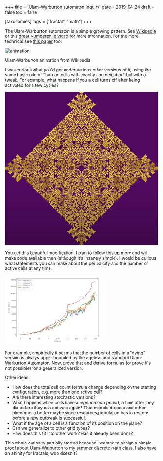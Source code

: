 +++
title = 'Ulam–Warburton automaton inquiry'
date = 2019-04-24
draft = false
toc = false

[taxonomies]
tags = ["fractal", "math"]
+++

The Ulam-Warburton automaton is a simple growing pattern. See [Wikipedia](https://en.wikipedia.org/wiki/Ulam%E2%80%93Warburton_automaton) or this g[reat Numberphile video](https://youtu.be/_UtCli1SgjI) for more information. For the more technical see [this paper](https://arxiv.org/abs/1004.3036) too.  

[![animation](https://4.bp.blogspot.com/-i8IEXZj_9OU/XMCoWmYl7sI/AAAAAAABbLM/IeH2eWw_tXk9__o1J1C6iDtAhWySGj-UACLcBGAs/s320/Ulam-Warbuton_cellular_automaton.gif)](https://4.bp.blogspot.com/-i8IEXZj_9OU/XMCoWmYl7sI/AAAAAAABbLM/IeH2eWw_tXk9__o1J1C6iDtAhWySGj-UACLcBGAs/s1600/Ulam-Warbuton_cellular_automaton.gif)

Ulam-Warburton animation from Wikipedia

I was curious what you'd get under various other versions of it, using the same basic rule of "turn on cells with exactly one neighbor" but with a tweak. For example, what happens if you a cell turns off after being activated for a few cycles?  

![frame png](frame.png)

You get this beautiful modification. I plan to follow this up more and will make code available then (although it's insanely simple). I would be curious what statements you can make about the periodicity and the number of active cells at any time.

![active counts plot](active_counts.png)

For example, empirically it seems that the number of cells in a "dying" version is always upper bounded by the ageless and standard Ulam-Warburton Automaton. Now, prove that and derive formulas (or prove it's not possible) for a generalized version.

Other ideas:

* How does the total cell count formula change depending on the starting configuration, e.g. more than one active cell?
* Are there interesting stochastic versions?
* What happens when cells have a _regeneration period_, a time after they die before they can activate again? That models disease and other phenomena better maybe since resources/population has to restore before a new outbreak is successful.
* What if the age of a cell is a function of its position on the plane?
* Can we generalize to other grid types?
* How does this fit into other work? Has it already been done?

This whole curiosity partially started because I wanted to assign a simple proof about Ulam-Warburton to my summer discrete math class. I also have an affinity for fractals, who doesn't?
